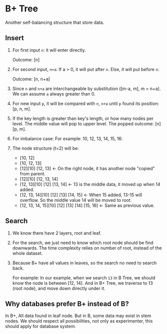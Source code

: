 # B+ Tree

Another self-balancing structure that store data.

## Insert
1. For first input `n`: it will enter directly.

   Outcome: [n]
2. For second input, `n+a`:
   If a > 0, it will put after `n`. Else, it will put before `n`:

   Outcome: [n, n+a]
3. Since `n` and `n+a` are interchangeable by substitution ([m-a, m], m = n+a). We can assume `a` always greater than 0.
4. For new input `p`, it will be compared with `n`, `n+a` until `p` found its position: [p, n, m].
5. If the key length is greater than key's length, or how many nodes per level. The middle value will pop to upper level. The popped outcome: [n][p, m].
6. For imbalance case: For example: 10, 12, 13, 14, 15, 16:
7. The node structure (t=2) will be:

    - [10, 12]
    - [10, 12, 13]
    - [12][10] [12, 13] <- On the right node, it has another node "copied" from parent.
    - [12][10] [12, 13, 14]
    - [12, 13][10] [12] [13, 14] <- 13 is the middle data, it moved up when 14 added. 
    - [12, 13, 14][10] [12] [13] [14, 15] <- When 15 added, 13-15 will overflow. So the middle value 14 will be moved to root.
    - [12, 13, 14, 15][10] [12] [13] [14] [15, 16] <- Same as previous value.

## Search
1. We know there have 2 layers, root and leaf.
2. For the search, we just need to know which root node should be find downwards. The time complexity relies on number of root, instead of the whole dataset.
3. Because B+ have all values in leaves, so the search no need to search back.
    
    For example: In our example, when we search `13` in B Tree, we should know the node is between [12, 14]. And in B+ Tree, we traverse to 13 (root node), and move down directly under it.

## Why databases prefer B+ instead of B?
In B+, All data found in leaf node. But in B, some data may exist in stem nodes. We should respect all possibilities, not only as experimenter, this should apply for database system.